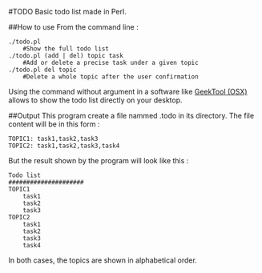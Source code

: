 #TODO
Basic todo list made in Perl.

##How to use
From the command line :
```
./todo.pl
	#Show the full todo list
./todo.pl (add | del) topic task
	#Add or delete a precise task under a given topic
./todo.pl del topic
	#Delete a whole topic after the user confirmation
```

Using the command without argument in a software like [GeekTool (OSX)](http://projects.tynsoe.org/fr/geektool/) allows to show the todo list directly on your desktop.

##Output
This program create a file nammed .todo in its directory. The file content will be in this form :

```
TOPIC1: task1,task2,task3
TOPIC2: task1,task2,task3,task4
```

But the result shown by the program will look like this :

```
Todo list
#####################
TOPIC1
	task1
	task2
	task3
TOPIC2
	task1
	task2
	task3
	task4
```

In both cases, the topics are shown in alphabetical order.
